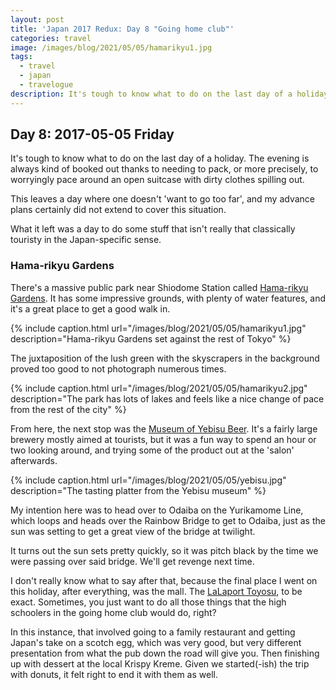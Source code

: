 ```yaml
---
layout: post
title: 'Japan 2017 Redux: Day 8 "Going home club"'
categories: travel
image: /images/blog/2021/05/05/hamarikyu1.jpg
tags:
  - travel
  - japan
  - travelogue
description: It's tough to know what to do on the last day of a holiday. The evening is always kind of booked out thanks to needing to pack, or more precisely, to worryingly pace around an open suitcase with dirty clothes spilling out.
---
```


## Day 8: 2017-05-05 Friday

It's tough to know what to do on the last day of a holiday. The evening is always kind of booked out thanks to needing to pack, or more precisely, to worryingly pace around an open suitcase with dirty clothes spilling out.

This leaves a day where one doesn't 'want to go too far', and my advance plans certainly did not extend to cover this situation.

What it left was a day to do some stuff that isn't really that classically touristy in the Japan-specific sense.

### Hama-rikyu Gardens

There's a massive public park near Shiodome Station called [Hama-rikyu Gardens](https://www.google.com/maps/place/Hamarikyu+Gardens/@35.6598693,139.7592743,16z/data=!4m8!1m2!3m1!2sHamarikyu+Gardens!3m4!1s0x60188bdcbaa0f7c1:0x9b4a9ebdf898381a!8m2!3d35.6597374!4d139.7634925). It has some impressive grounds, with plenty of water features, and it's a great place to get a good walk in.

{% include caption.html url="/images/blog/2021/05/05/hamarikyu1.jpg" description="Hama-rikyu Gardens set against the rest of Tokyo" %}

The juxtaposition of the lush green with the skyscrapers in the background proved too good to not photograph numerous times.

{% include caption.html url="/images/blog/2021/05/05/hamarikyu2.jpg" description="The park has lots of lakes and feels like a nice change of pace from the rest of the city" %}

From here, the next stop was the [Museum of Yebisu Beer](https://www.sapporobeer.jp/english/brewery/y_museum/). It's a fairly large brewery mostly aimed at tourists, but it was a fun way to spend an hour or two looking around, and trying some of the product out at the 'salon' afterwards.

{% include caption.html url="/images/blog/2021/05/05/yebisu.jpg" description="The tasting platter from the Yebisu museum" %}

My intention here was to head over to Odaiba on the Yurikamome Line, which loops and heads over the Rainbow Bridge to get to Odaiba, just as the sun was setting to get a great view of the bridge at twilight.

It turns out the sun sets pretty quickly, so it was pitch black by the time we were passing over said bridge. We'll get revenge next time.

I don't really know what to say after that, because the final place I went on this holiday, after everything, was the mall. The [LaLaport Toyosu](https://mitsui-shopping-park.com/lalaport/toyosu/en/), to be exact. Sometimes, you just want to do all those things that the high schoolers in the going home club would do, right?

In this instance, that involved going to a family restaurant and getting Japan's take on a scotch egg, which was very good, but very different presentation from what the pub down the road will give you. Then finishing up with dessert at the local Krispy Kreme. Given we started(-ish) the trip with donuts, it felt right to end it with them as well.